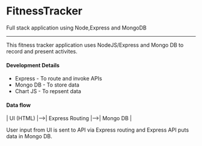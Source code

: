 # FitnessTracker

Full stack application using Node,Express and MongoDB
- - -
This fitness tracker application uses NodeJS/Express and Mongo DB to record and present activites.

####  Development Details
- Express - To route and invoke APIs
- Mongo DB - To store data 
- Chart JS - To repsent data 

#### Data flow
 
| UI (HTML) |-->| Express Routing |-->| Mongo DB | 

User input from UI is sent to API via Express routing and Express API puts data in Mongo DB.


